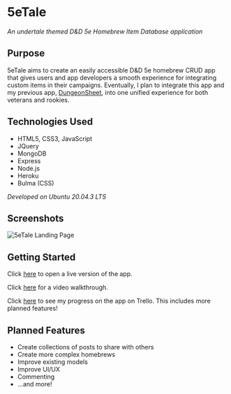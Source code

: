 # 5eTale
*An undertale themed D&amp;D 5e Homebrew Item Database application*

## Purpose

5eTale aims to create an easily accessible D&amp;D 5e homebrew CRUD app that gives users and app developers a smooth experience for integrating custom items in their campaigns. Eventually, I plan to integrate this app and my previous app, [DungeonSheet](https://github.com/dainylcua/dungeon-sheet), into one unified experience for both veterans and rookies.

## Technologies Used

* HTML5, CSS3, JavaScript
* JQuery
* MongoDB
* Express
* Node.js
* Heroku
* Bulma (CSS)

*Developed on Ubuntu 20.04.3 LTS*


## Screenshots

![5eTale Landing Page](images/5eTale-landing "5eTale Landing Page")

## Getting Started

Click [here](https://dc-5etale.herokuapp.com/) to open a live version of the app.

Click [here](https://youtu.be/7ZLLTN2gzCU) for a video walkthrough.

Click [here](https://trello.com/b/kwTailwi/user-stories) to see my progress on the app on Trello. This includes more planned features!

## Planned Features
* Create collections of posts to share with others
* Create more complex homebrews
* Improve existing models
* Improve UI/UX
* Commenting
* ...and more!


